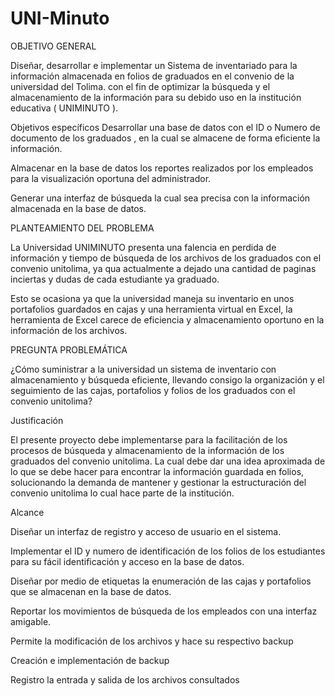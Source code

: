 # UNI-Minuto
OBJETIVO GENERAL

Diseñar, desarrollar e implementar un Sistema de inventariado para la información almacenada en folios de graduados en el convenio de la universidad del Tolima. con el fin de optimizar la búsqueda y el almacenamiento de la información para su debido uso en la institución educativa ( UNIMINUTO ).

Objetivos específicos
Desarrollar una base de datos con el ID o Numero de documento de los graduados , en la cual se almacene de forma eficiente la información.

Almacenar en la base de datos los reportes realizados por los empleados para la visualización oportuna del administrador.

Generar una interfaz de búsqueda la cual sea precisa con la información almacenada en la base de datos.

PLANTEAMIENTO DEL PROBLEMA 


La Universidad UNIMINUTO presenta una falencia en perdida de información y tiempo de búsqueda de los archivos de los graduados con el convenio unitolima, ya qua actualmente a dejado una cantidad de paginas inciertas y dudas de cada estudiante ya graduado.

Esto se ocasiona ya que la universidad maneja su inventario en unos portafolios guardados en cajas y una herramienta virtual en Excel, la herramienta de Excel carece de eficiencia y almacenamiento oportuno en la información de los archivos.

PREGUNTA PROBLEMÁTICA

¿Cómo suministrar a la universidad un sistema de  inventario con  almacenamiento y búsqueda eficiente, llevando consigo la organización y el seguimiento de las cajas, portafolios y folios de los graduados con el convenio unitolima?

Justificación

El presente proyecto debe implementarse para la facilitación de los procesos de búsqueda y almacenamiento de la información de los graduados del convenio unitolima.  La cual debe dar una idea aproximada de lo que se debe hacer para encontrar la información guardada en folios,  solucionando la demanda de mantener  y gestionar la estructuración  del convenio unitolima lo cual hace parte de la institución. 

Alcance

Diseñar un interfaz de registro y acceso de usuario en el sistema.

Implementar el ID y numero de identificación de los folios de los estudiantes para su fácil identificación y acceso en la base de datos.

Diseñar por medio de etiquetas la enumeración de las cajas y portafolios que se almacenan en la base de datos.

Reportar los movimientos de búsqueda de los empleados con una interfaz amigable.

Permite la modificación de los archivos y hace su respectivo backup

Creación e implementación de backup 

Registro la entrada y salida de los archivos consultados  





